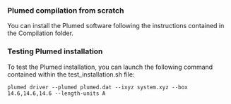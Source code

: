 ### Plumed compilation from scratch

You can install the Plumed software following the instructions contained in the Compilation folder. 

### Testing Plumed installation 

To test the Plumed installation, you can launch the following command contained within the test_installation.sh file:
```
plumed driver --plumed plumed.dat --ixyz system.xyz --box 14.6,14.6,14.6 --length-units A
```
